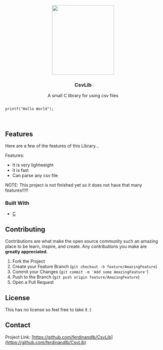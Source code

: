 
<br />
<p align="center">
  <img src="https://image.flaticon.com/icons/png/512/28/28842.png" height="225" width="200"></img>
  <h3 align="center">CsvLib</h3>

  <p align="center">
    A small C library for using csv files
    <br />
</p>

<pre>
<code>
printf("Hello World");
</code>

</pre>


## Features

Here are a few of the features of this Library...
 
Features:
* It is very lightweight
* It is fast
* Can parse any csv file

NOTE:
  This project is not finished yet so it does not have that many features!!!!!



### Built With
* [C](http://cppreference.com)




## Contributing

Contributions are what make the open source community such an amazing place to be learn, inspire, and create. Any contributions you make are **greatly appreciated**.

1. Fork the Project
2. Create your Feature Branch (`git checkout -b feature/AmazingFeature`)
3. Commit your Changes (`git commit -m 'Add some AmazingFeature'`)
4. Push to the Branch (`git push origin feature/AmazingFeature`)
5. Open a Pull Request



<!-- LICENSE -->
## License

This has no license so feel free to take it :)



<!-- CONTACT -->
## Contact

Project Link: [https://github.com/ferdinandlb/CsvLib](https://github.com/ferdinandlb/CsvLib)
